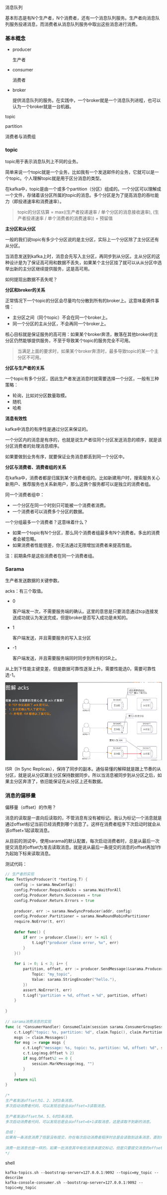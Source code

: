 消息队列

基本形态是有N个生产者，N个消费者，还有一个消息队列服务。生产者向消息队列服务投递消息，而消费者从消息队列服务中取出这些消息进行消费。



### 基本概念

- producer

  生产者

- consumer

  消费者

- broker

  提供消息队列的服务。在实践中，一个broker就是一个消息队列进程，也可以认为一个broker就是一台机器。

topic

partition

消费者与消费组



### topic

topic用于表示消息队列上不同的业务。

简单来说一个topic就是一个业务，比如我有一个发送邮件的业务，它就可以是一个topic。个人理解topic就是用于区分消息的类型。

在kafka中，topic是由一个或多个partition（分区）组成的。一个分区可以理解成一个文件，存储着该分区所属的topic的消息。多个分区是为了提高消息的吞吐能力（即投递速率和消费速率）。

> topic的分区估算 = max((生产者投递速率 / 单个分区的消息接收速率), (生产者投递速率 / 单个消费者的消费速率)) + 预留值



**主分区和从分区**

一般的我们说topic有多少个分区说的是主分区，实际上一个分区除了主分区还有从分区。

当消息发送到kafka上时，消息会先写入主分区，再同步到从分区。主从分区的这种设计是为了保证高可用和数据不丢失，如果某个主分区挂了就可以从从分区中选举出新的主分区继续提供服务，这是高可用。

如何提现出数据不丢失呢？



**分区和broker的关系**

正常情况下一个topic的分区会尽量均匀分散到所有的broker上。这意味着俩件事情：

- 主分区之间（同个topic）不会在同一个broker上。
- 同一个分区的主从分区，不会再同一个broker上。

核心目标就是保证服务的高可用：如果某个broker奔溃，散落在其他broker的主分区仍然能够提供服务，不至于导致某个topic的服务完全不可用。

> 当满足上面的要求时，如果某个broker奔溃时，最多导致topic的某一个主分区不可用。



**分区与生产者的关系**

一个topic有多个分区，因此生产者发送消息时就需要选择一个分区，一般有三种策略：

- 轮询，比如对分区数量取模。
- 随机
- 哈希



**消息有效性**

kafka中消息的有序性是通过分区来保证的。

一个分区内的消息是有序的，也就是说生产者往同个分区发送消息的顺序，就是该分区消费者的处理消息顺序。

如果要做到业务有序，就要保证业务消息都丢到同一个分区中。



**分区与消费者、消费者组的关系**

在kafka中，消费者都是归属到某个消费者组的。比如新建用户时，搜索服务关心新用户、推荐服务也关系新用户，那么这俩个服务都可以是独立的消费者组。

同一个消费者组中：

- 一个分区在同一个时刻只可能被一个消费者消费。
- 一个消费者可以消费多个分区的数据。



一个分组最多一个消费者？这意味着什么？

- 如果一个topic有N个分区，那么同个消费者组最多有N个消费者。多出的消费者会被忽略。
- 如果消费者性能很差，你无法通过无限增加消费者来提高性能。

注：前期条件是这些消费者在同一个消费者组。





### Sarama

生产者发送数据的关键参数。

acks：有三个取值。

- 0

  客户端发一次，不需要服务端的确认。这里的意思是只要消息通过tcp连接发送成功就认为发送完成，但是broker是否写入成功是未知的。

- 1

  客户端发送，并且需要服务的写入主分区

- -1

  客户端发送，并且需要服务端同时同步到所有的ISR上。

从上到下性能主键变差，但是数据可靠性逐渐上升。需要性能选0，需要可靠性选-1。

![](./isr.jpg)

ISR（In Sync Replicas），保持了同步的副本。通俗易懂的解释就是跟上节奏的从分区，就是说从分区跟主分区保持数据同步。所以当消息被同步到从分区之后，如果主分区奔溃了，依旧能保证在从分区上还有数据。







### 消息的偏移量

偏移量（offset）的作用？

消息的读取是一直向后读取的，不管消息有没有被标记。我认为标记一个消息就是通过offset标记当前已经消费到哪个消息了。这样在消费者程序下次启动时就会从该offset+1起读取消息。



从目前的测试中，使用sarama的默认配置，每次启动消费者时，总是从最后一次提交消息的offset为准去读取消息。就是说从最后一条提交的消息的offset再加1作为起始下标来读取消息。

测试代码：

```go
// 生产者的实现
func TestSyncProducer(t *testing.T) {
	config := sarama.NewConfig()
	config.Producer.RequiredAcks = sarama.WaitForAll
	config.Producer.Return.Successes = true
	config.Producer.Return.Errors = true

	producer, err := sarama.NewSyncProducer(addr, config)
	config.Producer.Partitioner = sarama.NewRoundRobinPartitioner
	require.NoError(t, err)

	defer func() {
		if err := producer.Close(); err != nil {
			t.Logf("producer close error, %v", err)
		}
	}()

	for i := 0; i < 3; i++ {
		partition, offset, err := producer.SendMessage(&sarama.ProducerMessage{
			Topic: "my_topic",
			Value: sarama.StringEncoder("hello."),
		})
		assert.NoError(t, err)
		t.Logf("partition = %d, offset = %d", partition, offset)
	}

}

// sarama消费消息的实现
func (c *ConsumerHandler) ConsumeClaim(session sarama.ConsumerGroupSession, claim sarama.ConsumerGroupClaim) error {
	c.t.Logf("topic: %s, partition: %d", claim.Topic(), claim.Partition())
	msgs := claim.Messages()
	for msg := range msgs {
		c.t.Logf("message: %s, topic: %s, partition: %d, offset: %d", string(msg.Value), msg.Topic, msg.Partition, msg.Offset)
		c.t.Log(msg.Offset % 2)
		if msg.Offset%2 == 0 {
			session.MarkMessage(msg, "")
		}
	}
	return nil
}

/*
生产者发送offset为1、2、3的3条消息。
多次启动消费者代码，可以发现总是会从offset=3读取消息。

生产者发送offset为4、5、6的3条消息。
多次启动消费者代码，可以发现总是会从offset=6+1读取消息，这是读取不到新的消息。

总结：
如果有一条消息消费了但是没有提交，你在每次启动消费者程序时总是会读取到这条消息，直到你提交该条消息或者是提交下一条消息。记住总是以最条一条提交消息的offset+1作为下标来读取消息的。

消费一批消息也是一样的，如果一批消息其中有些消息未提交标记，但是只要提交消息的offset大于这些未提交消息的offset，在下次重启消费者程序时是不会读取到这些未提交标记的消息的。
*/
```





shell

```
kafka-topics.sh --bootstrap-server=127.0.0.1:9092 --topic=my_topic --describe
kafka-console-consumer.sh --bootstrap-server=127.0.0.1:9092 --topic=my_topic
```



























